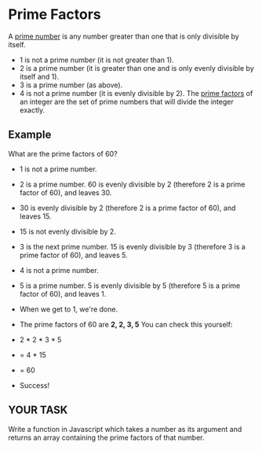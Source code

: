 # Prime Factors
A [prime number](https://en.wikipedia.org/wiki/Prime_number) is any number greater than one that is only divisible by itself.

- 1 is not a prime number (it is not greater than 1).
- 2 is a prime number (it is greater than one and is only evenly divisible by itself and 1).
- 3 is a prime number (as above).
- 4 is not a prime number (it is evenly divisible by 2).
The [prime factors](https://en.wikipedia.org/wiki/Prime_number#Unique_factorization) of an integer are the set of prime numbers that will divide the integer exactly.

## Example
What are the prime factors of 60?

- 1 is not a prime number.
- 2 is a prime number. 60 is evenly divisible by 2 (therefore 2 is a prime factor of 60), and leaves 30.
- 30 is evenly divisible by 2 (therefore 2 is a prime factor of 60), and leaves 15.
- 15 is not evenly divisible by 2.
- 3 is the next prime number. 15 is evenly divisible by 3 (therefore 3 is a prime factor of 60), and leaves 5.
- 4 is not a prime number.
- 5 is a prime number. 5 is evenly divisible by 5 (therefore 5 is a prime factor of 60), and leaves 1.
- When we get to 1, we're done.
- The prime factors of 60 are **2, 2, 3, 5**
You can check this yourself:

- 2 * 2 * 3 * 5
- = 4 * 15
- = 60
- Success!
## YOUR TASK
Write a function in Javascript which takes a number as its argument and returns an array containing the prime factors of that number.